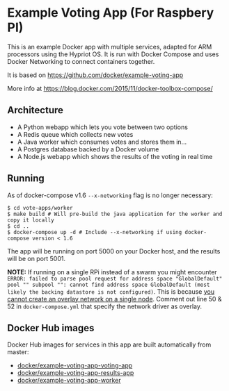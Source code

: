 Example Voting App (For Raspbery PI)
====================================

This is an example Docker app with multiple services, adapted for ARM processors using the Hypriot OS. It is run with Docker Compose and uses Docker Networking to connect containers together.

It is based on https://github.com/docker/example-voting-app

More info at https://blog.docker.com/2015/11/docker-toolbox-compose/

Architecture
-----

* A Python webapp which lets you vote between two options
* A Redis queue which collects new votes
* A Java worker which consumes votes and stores them in…
* A Postgres database backed by a Docker volume
* A Node.js webapp which shows the results of the voting in real time

Running
-------

As of docker-compose v1.6 `--x-networking` flag is no longer necessary:

    $ cd vote-apps/worker
    $ make build # Will pre-build the java application for the worker and copy it locally
    $ cd ..
    $ docker-compose up -d # Include --x-networking if using docker-compose version < 1.6

The app will be running on port 5000 on your Docker host, and the results will be on port 5001.

__NOTE:__ If running on a single RPi instead of a swarm you might encounter `ERROR: failed to parse pool request for address space "GlobalDefault" pool "" subpool "": cannot find address space GlobalDefault (most likely the backing datastore is not configured)`. This is because [you cannot create an overlay network on a single node](https://github.com/docker/docker/issues/19453). Comment out line 50 & 52 in `docker-compose.yml` that specify the network driver as overlay.

Docker Hub images
-----------------

Docker Hub images for services in this app are built automatically from master:

 - [docker/example-voting-app-voting-app](https://hub.docker.com/r/docker/example-voting-app-voting-app/)
 - [docker/example-voting-app-results-app](https://hub.docker.com/r/docker/example-voting-app-results-app/)
 - [docker/example-voting-app-worker](https://hub.docker.com/r/docker/example-voting-app-worker/)
